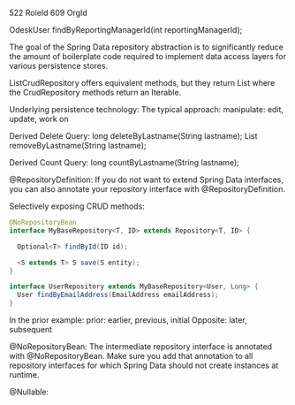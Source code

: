 522 RoleId
609 OrgId

OdeskUser findByReportingManagerId(int reportingManagerId);

The goal of the Spring Data repository abstraction is to significantly reduce the amount of boilerplate code required to implement data access layers for various persistence stores.

ListCrudRepository offers equivalent methods, but they return List where the CrudRepository methods return an Iterable.

Underlying persistence technology:
The typical approach:
manipulate: edit, update, work on

Derived Delete Query:
long deleteByLastname(String lastname);
List<User> removeByLastname(String lastname);

Derived Count Query:
long countByLastname(String lastname);

@RepositoryDefinition:
If you do not want to extend Spring Data interfaces, you can also annotate your repository interface with @RepositoryDefinition.


Selectively exposing CRUD methods:
```java
@NoRepositoryBean
interface MyBaseRepository<T, ID> extends Repository<T, ID> {

  Optional<T> findById(ID id);

  <S extends T> S save(S entity);
}

interface UserRepository extends MyBaseRepository<User, Long> {
  User findByEmailAddress(EmailAddress emailAddress);
}
```

In the prior example: 
prior: earlier, previous, initial
Opposite: later, subsequent

@NoRepositoryBean:
The intermediate repository interface is annotated with @NoRepositoryBean. Make sure you add that annotation to all repository interfaces for which Spring Data should not create instances at runtime.

@Nullable:








